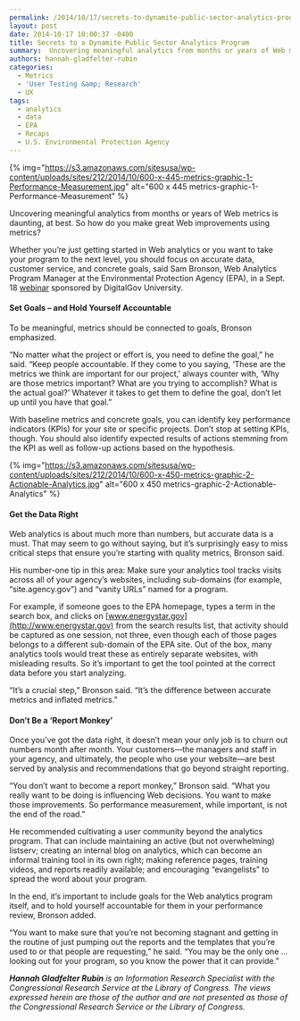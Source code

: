 ```yaml
---
permalink: /2014/10/17/secrets-to-dynamite-public-sector-analytics-program/
layout: post
date: 2014-10-17 10:00:37 -0400
title: Secrets to a Dynamite Public Sector Analytics Program
summary:  Uncovering meaningful analytics from months or years of Web metrics is daunting, at best. So how do you make great Web improvements using metrics? Whether you&rsquo;re just getting started in Web analytics or you want to take your program to the next level, you should focus on accurate
authors: hannah-gladfelter-rubin
categories:
  - Metrics
  - 'User Testing &amp; Research'
  - UX
tags:
  - analytics
  - data
  - EPA
  - Recaps
  - U.S. Environmental Protection Agency
---
```


{% img="https://s3.amazonaws.com/sitesusa/wp-content/uploads/sites/212/2014/10/600-x-445-metrics-graphic-1-Performance-Measurement.jpg" alt="600 x 445 metrics-graphic-1-Performance-Measurement" %}

Uncovering meaningful analytics from months or years of Web metrics is daunting, at best. So how do you make great Web improvements using metrics?

Whether you’re just getting started in Web analytics or you want to take your program to the next level, you should focus on accurate data, customer service, and concrete goals, said Sam Bronson, Web Analytics Program Manager at the Environmental Protection Agency (EPA), in a Sept. 18 [webinar](http://www.youtube.com/watch?v=v_tkV8A8Co4&list=UU5V8jrK77-8gsa9RL_taG9A) sponsored by DigitalGov University.

#### Set Goals – and Hold Yourself Accountable

To be meaningful, metrics should be connected to goals, Bronson emphasized.

“No matter what the project or effort is, you need to define the goal,” he said. “Keep people accountable. If they come to you saying, ‘These are the metrics we think are important for our project,’ always counter with, ‘Why are those metrics important? What are you trying to accomplish? What is the actual goal?’ Whatever it takes to get them to define the goal, don’t let up until you have that goal.”

With baseline metrics and concrete goals, you can identify key performance indicators (KPIs) for your site or specific projects. Don’t stop at setting KPIs, though. You should also identify expected results of actions stemming from the KPI as well as follow-up actions based on the hypothesis.

{% img="https://s3.amazonaws.com/sitesusa/wp-content/uploads/sites/212/2014/10/600-x-450-metrics-graphic-2-Actionable-Analytics.jpg" alt="600 x 450 metrics-graphic-2-Actionable-Analytics" %}

#### Get the Data Right

Web analytics is about much more than numbers, but accurate data is a must. That may seem to go without saying, but it’s surprisingly easy to miss critical steps that ensure you’re starting with quality metrics, Bronson said.

His number-one tip in this area: Make sure your analytics tool tracks visits across all of your agency’s websites, including sub-domains (for example, “site.agency.gov”) and “vanity URLs” named for a program.

For example, if someone goes to the EPA homepage, types a term in the search box, and clicks on [www.energystar.gov](http://www.energystar.gov) from the search results list, that activity should be captured as one session, not three, even though each of those pages belongs to a different sub-domain of the EPA site. Out of the box, many analytics tools would treat these as entirely separate websites, with misleading results. So it’s important to get the tool pointed at the correct data before you start analyzing.

“It’s a crucial step,” Bronson said. “It’s the difference between accurate metrics and inflated metrics.”

#### Don’t Be a ‘Report Monkey’

Once you&#8217;ve got the data right, it doesn&#8217;t mean your only job is to churn out numbers month after month. Your customers—the managers and staff in your agency, and ultimately, the people who use your website—are best served by analysis and recommendations that go beyond straight reporting.

“You don’t want to become a report monkey,” Bronson said. “What you really want to be doing is influencing Web decisions. You want to make those improvements. So performance measurement, while important, is not the end of the road.”

He recommended cultivating a user community beyond the analytics program. That can include maintaining an active (but not overwhelming) listserv; creating an internal blog on analytics, which can become an informal training tool in its own right; making reference pages, training videos, and reports readily available; and encouraging “evangelists” to spread the word about your program.

In the end, it’s important to include goals for the Web analytics program itself, and to hold yourself accountable for them in your performance review, Bronson added.

“You want to make sure that you’re not becoming stagnant and getting in the routine of just pumping out the reports and the templates that you’re used to or that people are requesting,” he said. “You may be the only one … looking out for your program, so you know the power that it can provide.”

_**Hannah Gladfelter Rubin** is an Information Research Specialist with the Congressional Research Service at the Library of Congress. The views expressed herein are those of the author and are not presented as those of the Congressional Research Service or the Library of Congress._